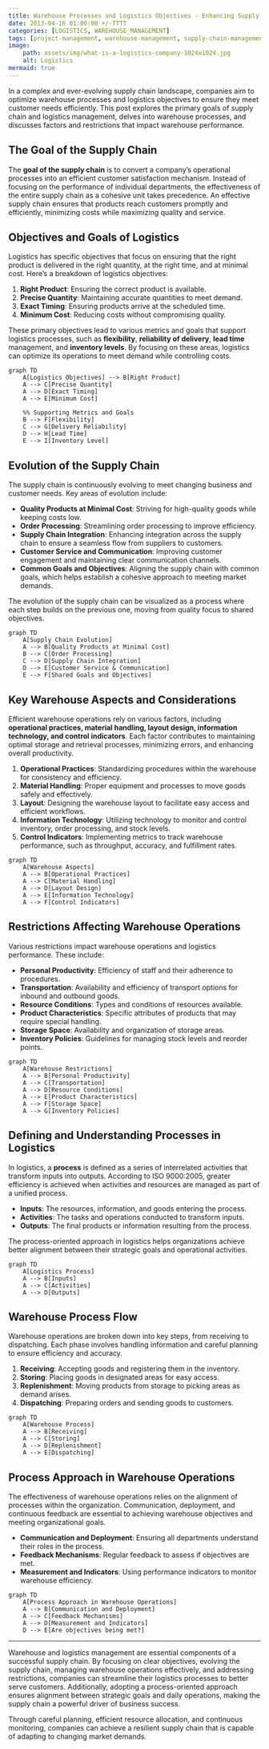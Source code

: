 ```yaml
---
title: Warehouse Processes and Logistics Objectives - Enhancing Supply Chain Efficiency
date: 2013-04-16 01:00:00 +/-TTTT
categories: [LOGISTICS, WAREHOUSE_MANAGEMENT]
tags: [project-management, warehouse-management, supply-chain-management, logistics, inventory-control, customer-satisfaction, material-flow, business-strategy, supply-chain-strategy, warehousing, logistics-optimization, supply-chain-infrastructure, inventory-management, physical-distribution, customer-service-policy, supplier-management]
image:
    path: assets/img/what-is-a-logistics-company-1024x1024.jpg
    alt: Logistics
mermaid: true
---
```


In a complex and ever-evolving supply chain landscape, companies aim to optimize warehouse processes and logistics objectives to ensure they meet customer needs efficiently. This post explores the primary goals of supply chain and logistics management, delves into warehouse processes, and discusses factors and restrictions that impact warehouse performance.

## The Goal of the Supply Chain

The **goal of the supply chain** is to convert a company’s operational processes into an efficient customer satisfaction mechanism. Instead of focusing on the performance of individual departments, the effectiveness of the entire supply chain as a cohesive unit takes precedence. An effective supply chain ensures that products reach customers promptly and efficiently, minimizing costs while maximizing quality and service.

## Objectives and Goals of Logistics

Logistics has specific objectives that focus on ensuring that the right product is delivered in the right quantity, at the right time, and at minimal cost. Here’s a breakdown of logistics objectives:

1. **Right Product**: Ensuring the correct product is available.
2. **Precise Quantity**: Maintaining accurate quantities to meet demand.
3. **Exact Timing**: Ensuring products arrive at the scheduled time.
4. **Minimum Cost**: Reducing costs without compromising quality.

These primary objectives lead to various metrics and goals that support logistics processes, such as **flexibility**, **reliability of delivery**, **lead time** management, and **inventory levels**. By focusing on these areas, logistics can optimize its operations to meet demand while controlling costs.

```mermaid
graph TD
    A[Logistics Objectives] --> B[Right Product]
    A --> C[Precise Quantity]
    A --> D[Exact Timing]
    A --> E[Minimum Cost]
    
    %% Supporting Metrics and Goals
    B --> F[Flexibility]
    C --> G[Delivery Reliability]
    D --> H[Lead Time]
    E --> I[Inventory Level]
```

## Evolution of the Supply Chain

The supply chain is continuously evolving to meet changing business and customer needs. Key areas of evolution include:

- **Quality Products at Minimal Cost**: Striving for high-quality goods while keeping costs low.
- **Order Processing**: Streamlining order processing to improve efficiency.
- **Supply Chain Integration**: Enhancing integration across the supply chain to ensure a seamless flow from suppliers to customers.
- **Customer Service and Communication**: Improving customer engagement and maintaining clear communication channels.
- **Common Goals and Objectives**: Aligning the supply chain with common goals, which helps establish a cohesive approach to meeting market demands.

The evolution of the supply chain can be visualized as a process where each step builds on the previous one, moving from quality focus to shared objectives.

```mermaid
graph TD
    A[Supply Chain Evolution]
    A --> B[Quality Products at Minimal Cost]
    B --> C[Order Processing]
    C --> D[Supply Chain Integration]
    D --> E[Customer Service & Communication]
    E --> F[Shared Goals and Objectives]
```

## Key Warehouse Aspects and Considerations

Efficient warehouse operations rely on various factors, including **operational practices, material handling, layout design, information technology, and control indicators**. Each factor contributes to maintaining optimal storage and retrieval processes, minimizing errors, and enhancing overall productivity.

1. **Operational Practices**: Standardizing procedures within the warehouse for consistency and efficiency.
2. **Material Handling**: Proper equipment and processes to move goods safely and effectively.
3. **Layout**: Designing the warehouse layout to facilitate easy access and efficient workflows.
4. **Information Technology**: Utilizing technology to monitor and control inventory, order processing, and stock levels.
5. **Control Indicators**: Implementing metrics to track warehouse performance, such as throughput, accuracy, and fulfillment rates.

```mermaid
graph TD
    A[Warehouse Aspects]
    A --> B[Operational Practices]
    A --> C[Material Handling]
    A --> D[Layout Design]
    A --> E[Information Technology]
    A --> F[Control Indicators]
```

## Restrictions Affecting Warehouse Operations

Various restrictions impact warehouse operations and logistics performance. These include:

- **Personal Productivity**: Efficiency of staff and their adherence to procedures.
- **Transportation**: Availability and efficiency of transport options for inbound and outbound goods.
- **Resource Conditions**: Types and conditions of resources available.
- **Product Characteristics**: Specific attributes of products that may require special handling.
- **Storage Space**: Availability and organization of storage areas.
- **Inventory Policies**: Guidelines for managing stock levels and reorder points.

```mermaid
graph TD
    A[Warehouse Restrictions]
    A --> B[Personal Productivity]
    A --> C[Transportation]
    A --> D[Resource Conditions]
    A --> E[Product Characteristics]
    A --> F[Storage Space]
    A --> G[Inventory Policies]
```

## Defining and Understanding Processes in Logistics

In logistics, a **process** is defined as a series of interrelated activities that transform inputs into outputs. According to ISO 9000:2005, greater efficiency is achieved when activities and resources are managed as part of a unified process.

- **Inputs**: The resources, information, and goods entering the process.
- **Activities**: The tasks and operations conducted to transform inputs.
- **Outputs**: The final products or information resulting from the process.

The process-oriented approach in logistics helps organizations achieve better alignment between their strategic goals and operational activities.

```mermaid
graph TD
    A[Logistics Process]
    A --> B[Inputs]
    A --> C[Activities]
    A --> D[Outputs]
```

## Warehouse Process Flow

Warehouse operations are broken down into key steps, from receiving to dispatching. Each phase involves handling information and careful planning to ensure efficiency and accuracy.

1. **Receiving**: Accepting goods and registering them in the inventory.
2. **Storing**: Placing goods in designated areas for easy access.
3. **Replenishment**: Moving products from storage to picking areas as demand arises.
4. **Dispatching**: Preparing orders and sending goods to customers.

```mermaid
graph TD
    A[Warehouse Process]
    A --> B[Receiving]
    A --> C[Storing]
    A --> D[Replenishment]
    A --> E[Dispatching]
```

## Process Approach in Warehouse Operations

The effectiveness of warehouse operations relies on the alignment of processes within the organization. Communication, deployment, and continuous feedback are essential to achieving warehouse objectives and meeting organizational goals.

- **Communication and Deployment**: Ensuring all departments understand their roles in the process.
- **Feedback Mechanisms**: Regular feedback to assess if objectives are met.
- **Measurement and Indicators**: Using performance indicators to monitor warehouse efficiency.

```mermaid
graph TD
    A[Process Approach in Warehouse Operations]
    A --> B[Communication and Deployment]
    A --> C[Feedback Mechanisms]
    A --> D[Measurement and Indicators]
    D --> E[Are objectives being met?]
```

---
Warehouse and logistics management are essential components of a successful supply chain. By focusing on clear objectives, evolving the supply chain, managing warehouse operations effectively, and addressing restrictions, companies can streamline their logistics processes to better serve customers. Additionally, adopting a process-oriented approach ensures alignment between strategic goals and daily operations, making the supply chain a powerful driver of business success.

Through careful planning, efficient resource allocation, and continuous monitoring, companies can achieve a resilient supply chain that is capable of adapting to changing market demands.